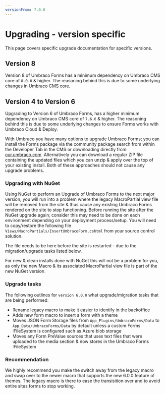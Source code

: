 ```yaml
---
versionFrom: 7.0.0
---
```


# Upgrading - version specific
This page covers specific upgrade documentation for specific versions.

## Version 8
Version 8 of Umbraco Forms has a minimum dependency on Umbraco CMS core of `8.0.0` & higher. 
The reasoning behind this is due to some underlying changes in Umbraco CMS core.

## Version 4 to Version 6
Upgrading to Version 6 of Umbraco Forms, has a higher minimum dependency on Umbraco CMS core of `7.6.0` & higher. The reasoning behind this is due to some underlying changes to ensure Forms works with Umbraco Cloud & Deploy.

With Umbraco you have many options to upgrade Umbraco Forms; you can install the Forms package via the community package search from within the Developer Tab in the CMS or downloading directly from [our.umbraco.com](https://our.umbraco.com/packages/developer-tools/umbraco-forms/). Alternatively you can download a regular ZIP file containing the updated files which you can unzip & apply over the top of your existing install. Both of these approaches should not cause any upgrade problems.

### Upgrading with NuGet
Using NuGet to perform an Upgrade of Umbraco Forms to the next major version, you will run into a problem where the legacy MacroPartial view file will be removed from the site & thus cause any existing Umbraco Forms rendered on the site to stop functioning.
Before running the site after the NuGet upgrade again; consider this may need to be done on each environment depending on your deployment process/setup. You will need to copy/restore the following file `Views/MacroPartials/InsertUmbracoForm.cshtml` from your source control solution.

The file needs to be here before the site is restarted - due to the migration/upgrade tasks listed below.

For new & clean installs done with NuGet this will not be a problem for you, as only the new Macro & its associated MacroPartial view file is part of the new NuGet version.


### Upgrade tasks
The following outlines for `version 6.0.0` what upgrade/migration tasks that are being performed:

* Rename legacy macro to make it easier to identify in the backoffice
* Adds new form macro to insert a form with a theme
* Moves JSON Form Storage files from `App_Plugins/UmbracoForms/Data` to `App_Data/UmbracoForms/Data` by default unless a custom Forms IFileSystem is configured such as Azure blob storage
* Moves any Form PreValue sources that uses text files that were uploaded to the media section & now stores in the Umbraco Forms IFileSystem

### Recommendation
We highly recommend you make the switch away from the legacy macro and swap over to the newer macro that supports the new 6.0.0 feature of themes. The legacy macro is there to ease the transisition over and to avoid entire sites forms to stop working.
